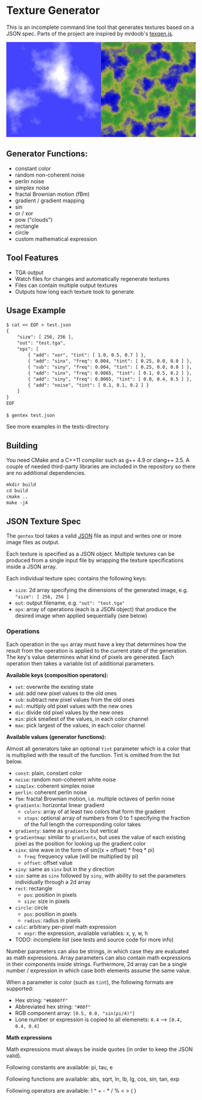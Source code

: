Texture Generator
=================

This is an incomplete command line tool that generates textures based on a JSON spec.
Parts of the project are inspired by mrdoob's [texgen.js](https://github.com/mrdoob/texgen.js).

![Output samples](sample.jpg "Output samples")

## Generator Functions:

* constant color
* random non-coherent noise
* perlin noise
* simplex noise
* fractal Brownian motion (fBm)
* gradient / gradient mapping
* sin
* or / xor
* pow ("clouds")
* rectangle
* circle
* custom mathematical expression

## Tool Features

* TGA output
* Watch files for changes and automatically regenerate textures
* Files can contain multiple output textures
* Outputs how long each texture took to generate

## Usage Example

	$ cat << EOF > test.json
	{
		"size": [ 256, 256 ],
		"out": "test.tga",
		"ops": [
			{ "add": "xor", "tint": [ 1.0, 0.5, 0.7 ] },
			{ "add": "sinx", "freq": 0.004, "tint": [ 0.25, 0.0, 0.0 ] },
			{ "sub": "siny", "freq": 0.004, "tint": [ 0.25, 0.0, 0.0 ] },
			{ "add": "sinx", "freq": 0.0065, "tint": [ 0.1, 0.5, 0.2 ] },
			{ "add": "siny", "freq": 0.0065, "tint": [ 0.0, 0.4, 0.5 ] },
			{ "add": "noise", "tint": [ 0.1, 0.1, 0.2 ] }
		]
	}
	EOF
	
	$ gentex test.json

See more examples in the tests-directory.

## Building

You need CMake and a C++11 compiler such as g++ 4.9 or clang++ 3.5. A couple of needed third-party libraries are included in the repository so there are no additional dependencies.

	mkdir build
	cd build
	cmake ..
	make -j4

## JSON Texture Spec

The `gentex` tool takes a valid [JSON](http://json.org/) file as input and writes one or more image files as output.

Each texture is specified as a JSON object. Multiple textures can be produced from a single input file by wrapping the texture specifications inside a JSON array.

Each individual texture spec contains the following keys:

* `size`: 2d array specifying the dimensions of the generated image, e.g. `"size": [ 256, 256 ]`
* `out`: output filename, e.g. `"out": "test.tga"`
* `ops`: array of operations (each is a JSON object) that produce the desired image when applied sequentially (see below)

### Operations

Each operation in the `ops` array must have a key that determines how the result from the operation is applied to the current state of the generation. The key's value determines what kind of pixels are generated. Each operation then takes a variable list of additional parameters.

**Available keys (composition operators):**

* `set`: overwrite the existing state
* `add`: add new pixel values to the old ones
* `sub`: subtract new pixel values from the old ones
* `mul`: multiply old pixel values with the new ones
* `div`: divide old pixel values by the new ones
* `min`: pick smallest of the values, in each color channel
* `max`: pick largest of the values, in each color channel

**Available values (generator functions):**

Almost all generators take an optional `tint` parameter which is a color that is multiplied with the result of the function. Tint is omitted from the list below.

* `const`: plain, constant color
* `noise`: random non-coherent white noise
* `simplex`: coherent simplex noise
* `perlin`: coherent perlin noise
* `fbm`: fractal Brownian motion, i.e. multiple octaves of perlin noise
* `gradientx`: horizontal linear gradient
	* `colors`: array of at least two colors that form the gradient
	* `stops`: optional array of numbers from 0 to 1 specifying the fraction of the full length the corresponding color takes
* `gradienty`: same as `gradientx` but vertical
* `gradientmap`: similar to `gradientx`, but uses the value of each existing pixel as the position for looking up the gradient color
* `sinx`: sine wave in the form of sin((x + offset) * freq * pi)
	* `freq`: frequency value (will be multiplied by pi)
	* `offset`: offset value
* `siny`: same as `sinx` but in the y direction
* `sin`: same as `sinx` followed by `siny`, with ability to set the parameters individually through a 2d array
* `rect`: rectangle
	* `pos`: position in pixels
	* `size`: size in pixels
* `circle`: circle
	* `pos`: position in pixels
	* `radius`: radius in pixels
* `calc`: arbitrary per-pixel math expression
	* `expr`: the expression, available variables: x, y, w, h
* TODO: incomplete list (see tests and source code for more info)

Number parameters can also be strings, in which case they are evaluated as math expressions. Array parameters can also contain math expressions in their components inside strings. Furthermore, 2d array can be a single number / expression in which case both elements assume the same value.

When a parameter is color (such as `tint`), the following formats are supported:

* Hex string: `"#8800ff"`
* Abbreviated hex string: `"#80f"`
* RGB component array: `[0.5, 0.0, "sin(pi/4)"]`
* Lone number or expression is copied to all elemenets: `0.4` --> `[0.4, 0.4, 0.4]`

**Math expressions**

Math expressions must always be inside quotes (in order to keep the JSON valid).

Following constants are available: pi, tau, e

Following functions are available: abs, sqrt, ln, lb, lg, cos, sin, tan, exp

Following operators are available: ! ^ + - * / % < > ( )

